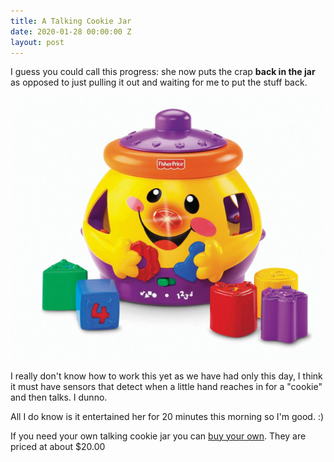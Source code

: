 ```yaml
---
title: A Talking Cookie Jar
date: 2020-01-28 00:00:00 Z
layout: post
---
```


I guess you could call this progress: she now puts the crap **back in the jar** as opposed to just pulling it out and waiting for me to put the stuff back. 

![cookies](/images/cookiejar.jpg)

I really don't know how to work this yet as we have had only this day, I think it must have sensors that detect when a little hand reaches in for a "cookie" and then talks. I dunno. 

All I do know is it entertained her for 20 minutes this morning so I'm good. :) 

If you need your own talking cookie jar you can [buy your own](https://amzn.to/2RVEflT). They are priced at about $20.00 